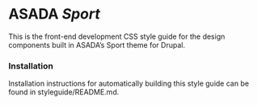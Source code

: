 <h1 class="kss-title kss-title-main">ASADA <em>Sport</em></h1>

This is the front-end development CSS style guide for the design components built in ASADA’s Sport theme for Drupal.

### Installation

Installation instructions for automatically building this style guide can be found in styleguide/README.md.
